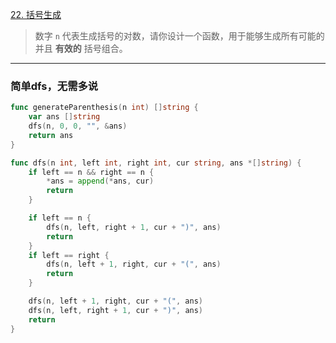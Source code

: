 [22. 括号生成](https://leetcode.cn/problems/generate-parentheses/)

> 数字 `n` 代表生成括号的对数，请你设计一个函数，用于能够生成所有可能的并且 **有效的** 括号组合。

----

### 简单dfs，无需多说

```go
func generateParenthesis(n int) []string {
    var ans []string
    dfs(n, 0, 0, "", &ans)
    return ans
}

func dfs(n int, left int, right int, cur string, ans *[]string) {
    if left == n && right == n {
        *ans = append(*ans, cur)
        return
    }

    if left == n {
        dfs(n, left, right + 1, cur + ")", ans)
        return
    }
    if left == right {
        dfs(n, left + 1, right, cur + "(", ans)
        return
    }

    dfs(n, left + 1, right, cur + "(", ans)
    dfs(n, left, right + 1, cur + ")", ans)
    return
}

```

